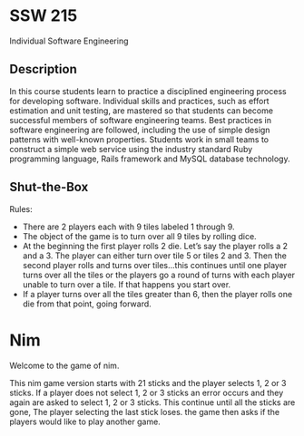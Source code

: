 # SSW 215

Individual Software Engineering

## Description

In this course students learn to practice a disciplined engineering process for developing software. Individual skills and practices, such as effort estimation and unit testing, are mastered so that students can become successful members of software engineering teams. Best practices in software engineering are followed, including the use of simple design patterns with well-known properties. Students work in small teams to construct a simple web service using the industry standard Ruby programming language, Rails framework and MySQL database technology.

## Shut-the-Box
Rules:
- There are 2 players each with 9 tiles labeled 1 through 9.
- The object of the game is to turn over all 9 tiles by rolling dice.
- At the beginning the first player rolls 2 die. Let’s say the player rolls a 2 and a 3. The player can either turn over tile 5 or tiles 2 and 3. Then the second player rolls and turns over tiles...this continues until one player turns over all the tiles or the players go a round of turns with each player unable to turn over a tile. If that happens you start over. 
- If a player turns over all the tiles greater than 6, then the player rolls one die from that point, going forward.


# Nim
Welcome to the game of nim. 

This nim game version starts with 21 sticks and the player selects 1, 2 or 3 sticks. If a player does not select 1, 2 or 3 sticks an error occurs and they again are asked to select 1, 2 or 3 sticks.   This continue until all the sticks are gone,  The player selecting the last stick loses.  the game then asks if the players would like to play another game.
